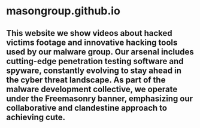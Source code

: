 # masongroup.github.io
 This website we show videos about hacked victims footage and innovative hacking tools used by our malware group. Our arsenal includes cutting-edge penetration testing software and spyware, constantly evolving to stay ahead in the cyber threat landscape. As part of the malware development collective, we operate under the Freemasonry banner, emphasizing our collaborative and clandestine approach to achieving cute.
---
